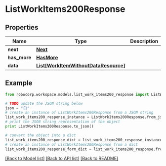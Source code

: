 # ListWorkItems200Response


## Properties
Name | Type | Description | Notes
------------ | ------------- | ------------- | -------------
**next** | [**Next**](Next.md) |  | 
**has_more** | [**HasMore**](HasMore.md) |  | 
**data** | [**List[WorkItemWithoutDataResource]**](WorkItemWithoutDataResource.md) |  | 

## Example

```python
from robocorp.workspace.models.list_work_items200_response import ListWorkItems200Response

# TODO update the JSON string below
json = "{}"
# create an instance of ListWorkItems200Response from a JSON string
list_work_items200_response_instance = ListWorkItems200Response.from_json(json)
# print the JSON string representation of the object
print ListWorkItems200Response.to_json()

# convert the object into a dict
list_work_items200_response_dict = list_work_items200_response_instance.to_dict()
# create an instance of ListWorkItems200Response from a dict
list_work_items200_response_form_dict = list_work_items200_response.from_dict(list_work_items200_response_dict)
```
[[Back to Model list]](../README.md#documentation-for-models) [[Back to API list]](../README.md#documentation-for-api-endpoints) [[Back to README]](../README.md)


